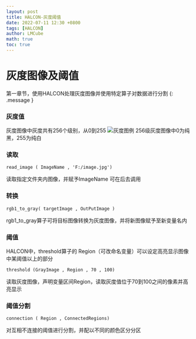 ```yaml
---
layout: post
title: HALCON-灰度阈值 
date: 2022-07-11 12:30 +0800
tags: [HALCON]
author: LMCube
math: true
toc: true
---
```

# 灰度图像及阈值
第一章节，使用HALCON处理灰度图像并使用特定算子对数据进行分割
{: .message }

### 灰度值
灰度图像中灰度共有256个级别，从0到255
![灰度图例](https://img1.baidu.com/it/u=765716361,3100067418&fm=253&fmt=auto&app=138&f=JPEG?w=720&h=429)
256级灰度图像中0为纯黑，255为纯白

### 读取
~~~
read_image ( ImageName , 'F:/image.jpg')
~~~
读取指定文件夹内图像，并赋予ImageName
可在后去调用

### 转换
~~~
rgb1_to_gray( targetImage , OutPutImage )
~~~
rgb1_to_gray算子可将目标图像转换为灰度图像，并将新图像赋予至新变量名内

### 阈值
HALCON中，threshold算子的 Region（可改命名变量）可以设定高亮显示图像中某阈值以上的部分
~~~
threshold (GrayImage , Region , 70 , 100)
~~~
读取灰度图像，声明变量区间Region，读取灰度值位于70到100之间的像素并高亮显示

### 阈值分割
~~~
connection ( Region , ConnectedRegions)
~~~
对互相不连接的阈值进行分割，并配以不同的颜色区分分区

